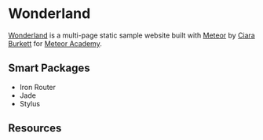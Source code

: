 # Wonderland
[Wonderland](http://wonderland.meteor.com) is a multi-page static sample website built with 
[Meteor](http://meteor.com) by [Ciara Burkett](http://ciara.io) for [Meteor Academy](http://meteor.academy).

## Smart Packages
- Iron Router
- Jade
- Stylus

## Resources
